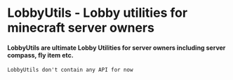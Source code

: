 # LobbyUtils - Lobby utilities for minecraft server owners

#### LobbyUtils are ultimate Lobby Utilities for server owners including server compass, fly item etc.

`LobbyUtils don't contain any API for now`
